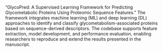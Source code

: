 “GlycoPred: A Supervised Learning Framework for Predicting Glycometabolic Proteins Using Proteomic Sequence Features.”
The framework integrates machine learning (ML) and deep learning (DL) approaches to identify and classify glycometabolism-associated proteins based on sequence-derived descriptors. The codebase supports feature extraction, model development, and performance evaluation, enabling researchers to reproduce and extend the results presented in the manuscript.
